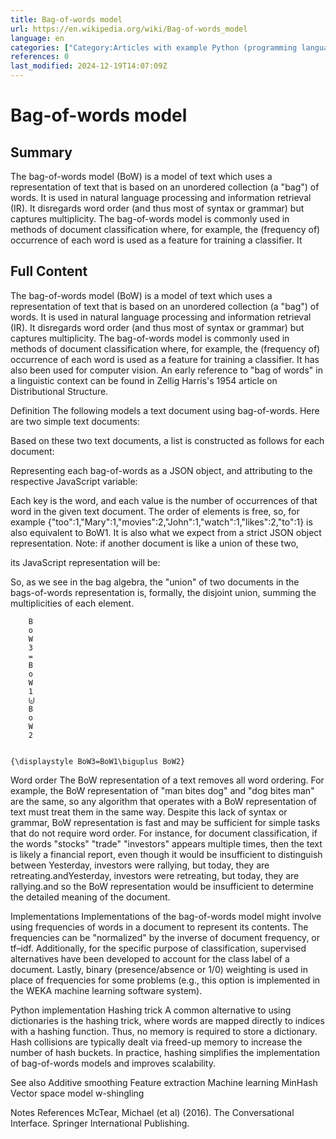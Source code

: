 ```yaml
---
title: Bag-of-words model
url: https://en.wikipedia.org/wiki/Bag-of-words_model
language: en
categories: ["Category:Articles with example Python (programming language) code", "Category:Articles with short description", "Category:Machine learning", "Category:Natural language processing", "Category:Short description is different from Wikidata", "Category:Wikipedia articles needing clarification from December 2023"]
references: 0
last_modified: 2024-12-19T14:07:09Z
---
```


# Bag-of-words model

## Summary

The bag-of-words model (BoW) is a model of text which uses a representation of text that is based on an unordered collection (a "bag") of words. It is used in natural language processing and information retrieval (IR). It disregards word order (and thus most of syntax or grammar) but captures multiplicity.
The bag-of-words model is commonly used in methods of document classification where, for example, the (frequency of) occurrence of each word is used as a feature for training a classifier. It 

## Full Content

The bag-of-words model (BoW) is a model of text which uses a representation of text that is based on an unordered collection (a "bag") of words. It is used in natural language processing and information retrieval (IR). It disregards word order (and thus most of syntax or grammar) but captures multiplicity.
The bag-of-words model is commonly used in methods of document classification where, for example, the (frequency of) occurrence of each word is used as a feature for training a classifier. It has also been used for computer vision.
An early reference to "bag of words" in a linguistic context can be found in Zellig Harris's 1954 article on Distributional Structure.

Definition
The following models a text document using bag-of-words. Here are two simple text documents:

Based on these two text documents, a list is constructed as follows for each document:

Representing each bag-of-words as a JSON object, and attributing to the respective JavaScript variable:

Each key is the word, and each value is the number of occurrences of that word in the given text document.
The order of elements is free, so, for example {"too":1,"Mary":1,"movies":2,"John":1,"watch":1,"likes":2,"to":1} is also equivalent to BoW1. It is also what we expect from a strict JSON object representation.
Note: if another document is like a union of these two,

its JavaScript representation will be:

So, as we see in the bag algebra, the "union" of two documents in the bags-of-words representation is, formally, the disjoint union, summing the multiplicities of each element.
  
    
      
        B
        o
        W
        3
        =
        B
        o
        W
        1
        ⨄
        B
        o
        W
        2
      
    
    {\displaystyle BoW3=BoW1\biguplus BoW2}

Word order
The BoW representation of a text removes all word ordering. For example, the BoW representation of "man bites dog" and "dog bites man" are the same, so any algorithm that operates with a BoW representation of text must treat them in the same way. Despite this lack of syntax or grammar, BoW representation is fast and may be sufficient for simple tasks that do not require word order. For instance, for document classification, if the words "stocks" "trade" "investors" appears multiple times, then the text is likely a financial report, even though it would be insufficient to distinguish between Yesterday, investors were rallying, but today, they are retreating.andYesterday, investors were retreating, but today, they are rallying.and so the BoW representation would be insufficient to determine the detailed meaning of the document.

Implementations
Implementations of the bag-of-words model might involve using frequencies of words in a document to represent its contents. The frequencies can be "normalized" by the inverse of document frequency, or tf–idf. Additionally, for the specific purpose of classification, supervised alternatives have been developed to account for the class label of a document. Lastly, binary (presence/absence or 1/0) weighting is used in place of frequencies for some problems (e.g., this option is implemented in the WEKA machine learning software system).

Python implementation
Hashing trick
A common alternative to using dictionaries is the hashing trick, where words are mapped directly to indices with a hashing function. Thus, no memory is required to store a dictionary. Hash collisions are typically dealt via freed-up memory to increase the number of hash buckets. In practice, hashing simplifies the implementation of bag-of-words models and improves scalability.

See also
Additive smoothing
Feature extraction
Machine learning
MinHash
Vector space model
w-shingling

Notes
References
McTear, Michael (et al) (2016). The Conversational Interface. Springer International Publishing.
